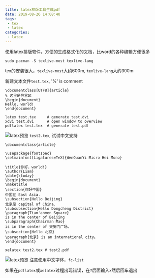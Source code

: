 ```yaml
---
title: latex排版工具生成pdf
date: 2019-08-26 14:08:40
tags:
 - tex
 - latex
categories:
 - latex
---
```


使用latex排版软件，方便的生成格式化的文档，比word的各种编辑方便很多

```
sudo pacman -S texlive-most texlive-lang
```

tex的安装很大，``texlive-most``大约600m, ``texlive-lang``大约300m

新建文本文件``test.tex``, '%' is comment
```
\documentclass[UTF8]{article}
% 这里是导言区
\begin{document}
Hello, world!
\end{document}
```
```
latex test.tex     # generate test.dvi
xdvi test.dvi      # open window to overview
pdflatex test.tex  # generate test.pdf
```
![latex预览](test.png)
``test2.tex``, 试试中文支持
```
\documentclass{article}

\usepackage{fontspec}
\setmainfont[Ligatures=TeX]{WenQuanYi Micro Hei Mono}

\title{你好，world!}
\author{Liam}
\date{\today}
\begin{document}
\maketitle
\section{你好中国}
中国在 East Asia.
\subsection{Hello Beijing}
北京是 capital of China.
\subsubsection{Hello Dongcheng District}
\paragraph{Tian'anmen Square}
is in the center of Beijing
\subparagraph{Chairman Mao}
is in the center of 天安门广场。
\subsection{Hello 北京}
\paragraph{北京} is an international city。
\end{document}
```
```
xelatex test2.tex # test2.pdf
```
![latex预览](test2.png)
注意使用中文字体，``fc-list``

如果在``pdflatex``或``xelatex``过程出现错误，在``?``后面输入``x``然后回车退出